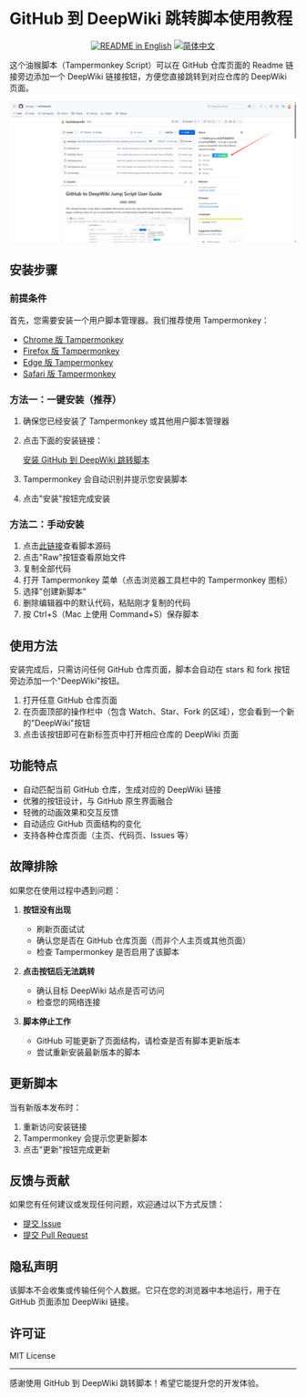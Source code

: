 # GitHub 到 DeepWiki 跳转脚本使用教程

<p align="center">
<a href="./README.md"><img alt="README in English" src="https://img.shields.io/badge/English-d9d9d9"></a>
<a href="./README_CN.md"><img alt="简体中文" src="https://img.shields.io/badge/简体中文-d9d9d9"></a>
</p>

这个油猴脚本（Tampermonkey Script）可以在 GitHub 仓库页面的 Readme 链接旁边添加一个 DeepWiki 链接按钮，方便您直接跳转到对应仓库的 DeepWiki 页面。

![DeepWiki按钮预览](./preview.png)

## 安装步骤

### 前提条件

首先，您需要安装一个用户脚本管理器。我们推荐使用 Tampermonkey：

- [Chrome 版 Tampermonkey](https://chrome.google.com/webstore/detail/tampermonkey/dhdgffkkebhmkfjojejmpbldmpobfkfo)
- [Firefox 版 Tampermonkey](https://addons.mozilla.org/en-US/firefox/addon/tampermonkey/)
- [Edge 版 Tampermonkey](https://microsoftedge.microsoft.com/addons/detail/tampermonkey/iikmkjmpaadaobahmlepeloendndfphd)
- [Safari 版 Tampermonkey](https://apps.apple.com/app/tampermonkey/id1482490089)

### 方法一：一键安装（推荐）

1. 确保您已经安装了 Tampermonkey 或其他用户脚本管理器
2. 点击下面的安装链接：

   [安装 GitHub 到 DeepWiki 跳转脚本](https://github.com/worryzyy/fast2deepwiki/raw/refs/heads/main/fast2deepwiki.user.js)

3. Tampermonkey 会自动识别并提示您安装脚本
4. 点击"安装"按钮完成安装

### 方法二：手动安装

1. 点击[此链接](https://github.com/worryzyy/fast2deepwiki/blob/main/fast2deepwiki.user.js)查看脚本源码
2. 点击"Raw"按钮查看原始文件
3. 复制全部代码
4. 打开 Tampermonkey 菜单（点击浏览器工具栏中的 Tampermonkey 图标）
5. 选择"创建新脚本"
6. 删除编辑器中的默认代码，粘贴刚才复制的代码
7. 按 Ctrl+S（Mac 上使用 Command+S）保存脚本

## 使用方法

安装完成后，只需访问任何 GitHub 仓库页面，脚本会自动在 stars 和 fork 按钮旁边添加一个"DeepWiki"按钮。

1. 打开任意 GitHub 仓库页面
2. 在页面顶部的操作栏中（包含 Watch、Star、Fork 的区域），您会看到一个新的"DeepWiki"按钮
3. 点击该按钮即可在新标签页中打开相应仓库的 DeepWiki 页面

## 功能特点

- 自动匹配当前 GitHub 仓库，生成对应的 DeepWiki 链接
- 优雅的按钮设计，与 GitHub 原生界面融合
- 轻微的动画效果和交互反馈
- 自动适应 GitHub 页面结构的变化
- 支持各种仓库页面（主页、代码页、Issues 等）

## 故障排除

如果您在使用过程中遇到问题：

1. **按钮没有出现**

   - 刷新页面试试
   - 确认您是否在 GitHub 仓库页面（而非个人主页或其他页面）
   - 检查 Tampermonkey 是否启用了该脚本

2. **点击按钮后无法跳转**

   - 确认目标 DeepWiki 站点是否可访问
   - 检查您的网络连接

3. **脚本停止工作**

   - GitHub 可能更新了页面结构，请检查是否有脚本更新版本
   - 尝试重新安装最新版本的脚本

## 更新脚本

当有新版本发布时：

1. 重新访问安装链接
2. Tampermonkey 会提示您更新脚本
3. 点击"更新"按钮完成更新

## 反馈与贡献

如果您有任何建议或发现任何问题，欢迎通过以下方式反馈：

- [提交 Issue](https://github.com/worryzyy/fast2deepwiki/issues)
- [提交 Pull Request](https://github.com/worryzyy/fast2deepwiki/pulls)

## 隐私声明

该脚本不会收集或传输任何个人数据。它只在您的浏览器中本地运行，用于在 GitHub 页面添加 DeepWiki 链接。

## 许可证

MIT License

---

感谢使用 GitHub 到 DeepWiki 跳转脚本！希望它能提升您的开发体验。
